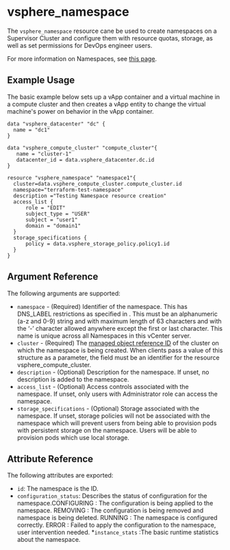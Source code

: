 # vsphere_namespace

The `vsphere_namespace` resource cane be used to create namespaces on a Supervisor Cluster and configure them with resource quotas, storage, as well as set permissions for DevOps engineer users.

For more information on Namespaces, see [this
page][ref-vsphere-namespace].

[ref-vsphere-namespace]: https://docs.vmware.com/en/VMware-vSphere/7.0/vmware-vsphere-with-tanzu/GUID-1544C9FE-0B23-434E-B823-C59EFC2F7309.html

## Example Usage

The basic example below sets up a vApp container and a virtual machine in a
compute cluster and then creates a vApp entity to change the virtual machine's
power on behavior in the vApp container.

```hcl
data "vsphere_datacenter" "dc" {
  name = "dc1"
}

data "vsphere_compute_cluster" "compute_cluster"{
   name = "cluster-1"
   datacenter_id = data.vsphere_datacenter.dc.id
}

resource "vsphere_namespace" "namespace1"{
  cluster=data.vsphere_compute_cluster.compute_cluster.id
  namespace="terraform-test-namespace"
  description ="Testing Namespace resource creation"
  access_list {
      role = "EDIT"
      subject_type = "USER"
      subject = "user1"
      domain = "domain1"
  }
  storage_specifications {
      policy = data.vsphere_storage_policy.policy1.id
  }
}
```

## Argument Reference

The following arguments are supported:

* `namespace` - (Required) Identifier of the namespace. This has DNS_LABEL restrictions as specified in . This must be an alphanumeric (a-z and 0-9) string and with maximum length of 63 characters and with the ‘-’ character allowed anywhere except the first or last character. This name is unique across all Namespaces in this vCenter server.
* `cluster` - (Required) The [managed object reference ID][docs-about-morefs] of the cluster on which the namespace is being created. When clients pass a value of this structure as a parameter, the field must be an identifier for the resource vsphere_compute_cluster. 
* `description` - (Optional) Description for the namespace. If unset, no description is added to the namespace.
* `access_list` - (Optional) Access controls associated with the namespace. If unset, only users with Administrator role can access the namespace.
* `storage_specifications` - (Optional) Storage associated with the namespace. If unset, storage policies will not be associated with the namespace which will prevent users from being able to provision pods with persistent storage on the namespace. Users will be able to provision pods which use local storage.


[docs-about-morefs]: /docs/providers/vsphere/index.html#use-of-managed-object-references-by-the-vsphere-provider

## Attribute Reference

The following attributes are exported:

* `id`: The namespace is the ID.
* `configuration_status`: Describes the status of configuration for the namespace.CONFIGURING : The configuration is being applied to the namespace. REMOVING : The configuration is being removed and namespace is being deleted. RUNNING : The namespace is configured correctly. ERROR : Failed to apply the configuration to the namespace, user intervention needed.
*`instance_stats` :The basic runtime statistics about the namespace.
